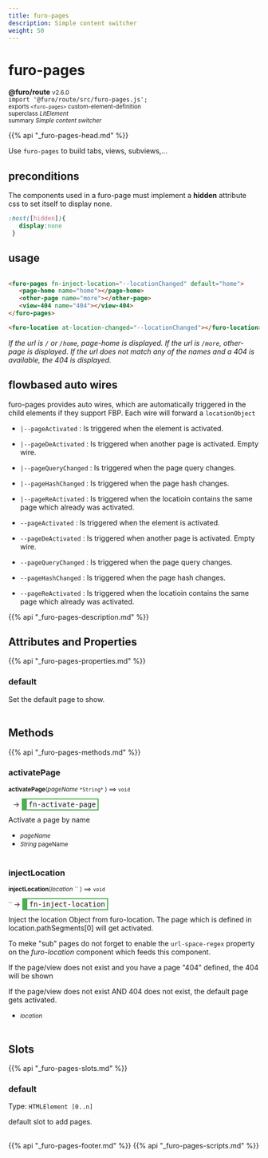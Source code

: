 ```yaml
---
title: furo-pages
description: Simple content switcher
weight: 50
---
```


# furo-pages
**@furo/route** <small>v2.6.0</small>
<br>`import '@furo/route/src/furo-pages.js';`<small>
<br>exports `<furo-pages>` custom-element-definition
<br>superclass *LitElement*</small>
<br><small>summary *Simple content switcher*</small>

{{% api "_furo-pages-head.md" %}}


Use `furo-pages` to build tabs, views, subviews,...


## preconditions
The components used in a furo-page must implement a **hidden** attribute css to set itself to display none.

```css
:host([hidden]){
   display:none
 }
```

## usage

```html

<furo-pages fn-inject-location="--locationChanged" default="home">
   <page-home name="home"></page-home>
   <other-page name="more"></other-page>
   <view-404 name="404"></view-404>
</furo-pages>

<furo-location at-location-changed="--locationChanged"></furo-location>
```
*If the url is `/` or `/home`, page-home is displayed.*
*If the url is `/more`,  other-page is displayed.*
*If the url does not match any of the names and a 404 is available, the 404 is displayed.*

## flowbased auto wires
furo-pages provides auto wires, which are automatically triggered in the child elements if
they support FBP. Each wire will forward a `locationObject`

-  `|--pageActivated` : Is triggered when the element is activated.
-  `|--pageDeActivated` : Is triggered when another page is activated. Empty wire.
-  `|--pageQueryChanged` : Is triggered when the page query changes.
-  `|--pageHashChanged` : Is triggered when the page hash changes.
-  `|--pageReActivated` : Is triggered when the locatioin contains the same page which already was activated.

-  `--pageActivated` : Is triggered when the element is activated.
-  `--pageDeActivated` : Is triggered when another page is activated. Empty wire.
-  `--pageQueryChanged` : Is triggered when the page query changes.
-  `--pageHashChanged` : Is triggered when the page hash changes.
-  `--pageReActivated` : Is triggered when the locatioin contains the same page which already was activated.

{{% api "_furo-pages-description.md" %}}


## Attributes and Properties
{{% api "_furo-pages-properties.md" %}}











### **default**
</small>

Set the default page to show.
<br><br>

## Methods
{{% api "_furo-pages-methods.md" %}}


### **activatePage**
<small>**activatePage**(*pageName* `` *String* `` ) ⟹ `void`</small>

<small>`` `` </small> →
<span  style="border-width:2px 2px 2px 10px; border-style: solid;border-color:  rgb(76, 175, 80);font-family:monospace; padding:2px 4px;">fn-activate-page</span>

Activate a page by name

- <small>*pageName* </small>
- <small>*String* pageName</small>
<br><br>

### **injectLocation**
<small>**injectLocation**(*location* `` ) ⟹ `void`</small>

<small>`` </small> →
<span  style="border-width:2px 2px 2px 10px; border-style: solid;border-color:  rgb(76, 175, 80);font-family:monospace; padding:2px 4px;">fn-inject-location</span>

Inject the location Object from furo-location. The page which is defined in location.pathSegments[0] will get activated.

To meke "sub" pages do not forget to enable the `url-space-regex` property on the *furo-location* component which feeds this component.

If the page/view does not exist and you have a page "404" defined, the 404 will be shown

If the page/view does not exist AND 404 does not exist, the default page gets activated.

- <small>*location* </small>
<br><br>










## Slots
{{% api "_furo-pages-slots.md" %}}

### **default**
Type: `HTMLElement [0..n]`

default slot to add pages.
<br><br>

{{% api "_furo-pages-footer.md" %}}
{{% api "_furo-pages-scripts.md" %}}
